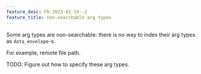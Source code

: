 ```yaml
---
feature_desc: FD-2023-01-19--2
feature_title: non-searchable arg types
---
```


Some arg types are non-searchable: there is no way to index their arg types as `data_envelope`-s.

For example, remote file path.

TODO: Figure out how to specify these arg types.
